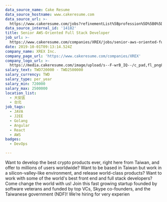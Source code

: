 ```yaml
---
data_source_name: Cake Resume
data_source_hostname: www.cakeresume.com
data_source_url: >-
  https://www.cakeresume.com/jobs?refinementList%5Bprofession%5D%5B0%5D=tech_devops&refi[…]5D=per_year&range%5Bsalary_range%5D%5Bmin%5D=1000000&page=2
data_source_internal_id: '14182'
title: Senior AWS-Oriented Full Stack Developer
job_url: >-
  https://www.cakeresume.com/companies/XREX/jobs/senior-aws-oriented-full-stack-developer
date: 2019-10-01T09:13:14.524Z
company_name: XREX Inc.
company_page_url: 'https://www.cakeresume.com/companies/XREX'
company_logo_url: >-
  https://media.cakeresume.com/image/upload/s--F-wrB_IQ--/c_pad,fl_png8,h_200,w_200/v1577753848/tuw4wffo97drgklzeouz.png
salary_text: TWD720000 - TWD2500000
salary_currency: TWD
salary_type: per_year
salary_min: 720000
salary_max: 2500000
location_list:
  - 大安區
  - 台北
job_tags:
  - JAVA
  - J2EE
  - Golang
  - Angular
  - React
  - AWS
badges:
  - DevOps

---
```


Want to develop the best crypto products ever, right here from Taiwan, and offer to millions of users worldwide? Want to be based in Taiwan but work in a silicon-valley-like environment, and release world-class products? Want to work with some of the world's best front end and full stack developers? Come change the world with us! Join this fast growing startup founded by software veterans and funded by top VCs, Skype co-founders, and the Taiwanese government (NDF)! We’re hiring for very experien